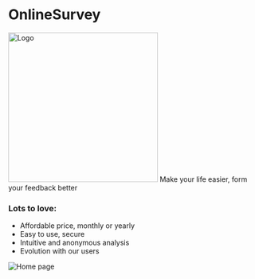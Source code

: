 # OnlineSurvey
<img src="https://i.imgur.com/lQptTxM.png" alt="Logo" width="300px">
Make your life easier, form your feedback better 

### Lots to love:
- Affordable price, monthly or yearly
- Easy to use, secure
- Intuitive and anonymous analysis
- Evolution with our users

![Home page](https://i.imgur.com/1odmd7q.png)
